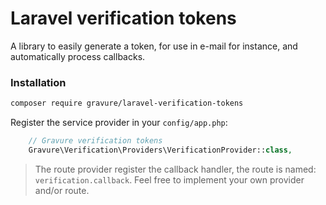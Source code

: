 # Laravel verification tokens

A library to easily generate a token, for use in e-mail for instance, and automatically
process callbacks.


### Installation

```bash
composer require gravure/laravel-verification-tokens
```

Register the service provider in your `config/app.php`:

```php
    // Gravure verification tokens
    Gravure\Verification\Providers\VerificationProvider::class,
```

> The route provider register the callback handler, the route is named: `verification.callback`.
Feel free to implement your own provider and/or route.
